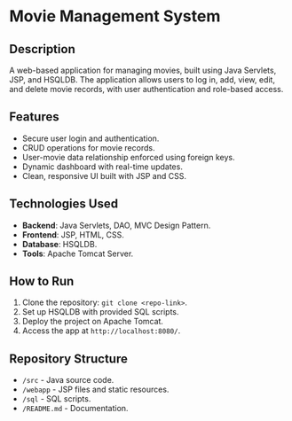 # Movie Management System

## Description
A web-based application for managing movies, built using Java Servlets, JSP, and HSQLDB. The application allows users to log in, add, view, edit, and delete movie records, with user authentication and role-based access.

## Features
- Secure user login and authentication.
- CRUD operations for movie records.
- User-movie data relationship enforced using foreign keys.
- Dynamic dashboard with real-time updates.
- Clean, responsive UI built with JSP and CSS.

## Technologies Used
- **Backend**: Java Servlets, DAO, MVC Design Pattern.
- **Frontend**: JSP, HTML, CSS.
- **Database**: HSQLDB.
- **Tools**: Apache Tomcat Server.

## How to Run
1. Clone the repository: `git clone <repo-link>`.
2. Set up HSQLDB with provided SQL scripts.
3. Deploy the project on Apache Tomcat.
4. Access the app at `http://localhost:8080/`.

## Repository Structure
- `/src` - Java source code.
- `/webapp` - JSP files and static resources.
- `/sql` - SQL scripts.
- `/README.md` - Documentation.
